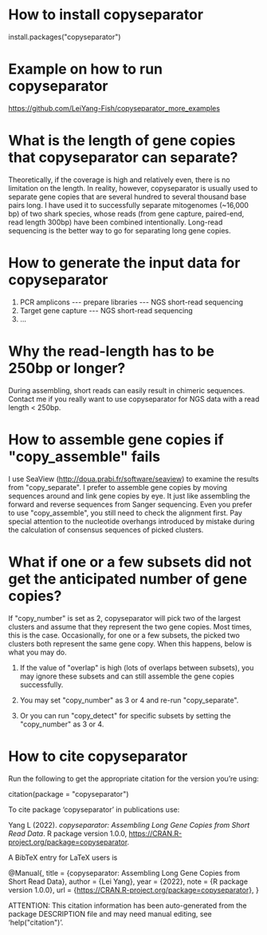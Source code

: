 # How to install copyseparator
install.packages("copyseparator")
  
# Example on how to run copyseparator
https://github.com/LeiYang-Fish/copyseparator_more_examples

# What is the length of gene copies that copyseparator can separate?
Theoretically, if the coverage is high and relatively even, there is no limitation on the length. In reality, however, copyseparator is usually used to separate gene copies that are several hundred to several thousand base pairs long. I have used it to successfully separate mitogenomes (~16,000 bp) of two shark species, whose reads (from gene capture, paired-end, read length 300bp) have been combined intentionally. Long-read sequencing is the better way to go for separating long gene copies.

# How to generate the input data for copyseparator

1. PCR amplicons --- prepare libraries --- NGS short-read sequencing
2. Target gene capture --- NGS short-read sequencing
3. ...

# Why the read-length has to be 250bp or longer?
During assembling, short reads can easily result in chimeric sequences. Contact me if you really want to use copyseparator for NGS data with a read length < 250bp.

# How to assemble gene copies if "copy_assemble" fails
I use SeaView (http://doua.prabi.fr/software/seaview) to examine the results from "copy_separate". I prefer to assemble gene copies by moving sequences around and link gene copies by eye. It just like assembling the forward and reverse sequences from Sanger sequencing. Even you prefer to use "copy_assemble", you still need to check the alignment first. Pay special attention to the nucleotide overhangs introduced by mistake during the calculation of consensus sequences of picked clusters.

# What if one or a few subsets did not get the anticipated number of gene copies?
If "copy_number" is set as 2, copyseparator will pick two of the largest clusters and assume that they represent the two gene copies. Most times, this is the case. Occasionally, for one or a few subsets, the picked two clusters both represent the same gene copy. When this happens, below is what you may do.

1. If the value of "overlap" is high (lots of overlaps between subsets), you may ignore these subsets and can still assemble the gene copies successfully.

2. You may set "copy_number" as 3 or 4 and re-run "copy_separate".

3. Or you can run "copy_detect" for specific subsets by setting the "copy_number" as 3 or 4.

# How to cite copyseparator
Run the following to get the appropriate citation for the version you’re using:

  citation(package = "copyseparator")

To cite package ‘copyseparator’ in publications use:

  Yang L (2022). _copyseparator: Assembling Long Gene Copies from Short Read Data_. R package version 1.0.0,
  <https://CRAN.R-project.org/package=copyseparator>.

A BibTeX entry for LaTeX users is

  @Manual{,
    title = {copyseparator: Assembling Long Gene Copies from Short Read Data},
    author = {Lei Yang},
    year = {2022},
    note = {R package version 1.0.0},
    url = {https://CRAN.R-project.org/package=copyseparator},
  }

ATTENTION: This citation information has been auto-generated from the package DESCRIPTION file and may need manual editing, see
‘help("citation")’.
